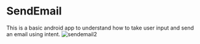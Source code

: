 # SendEmail
This is a basic android app to understand how to take user input and send an email using intent.
![sendemail2](https://user-images.githubusercontent.com/29427594/59970578-6d657500-9587-11e9-8243-e0c2f2c926c4.jpg)
